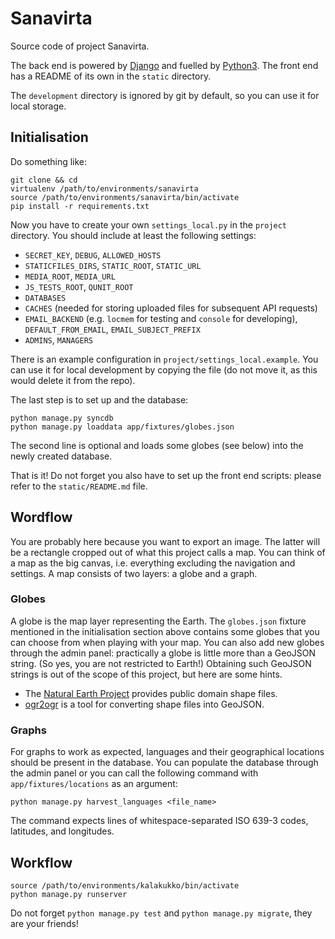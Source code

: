 # Sanavirta

Source code of project Sanavirta.

The back end is powered by [Django](https://www.djangoproject.com) and fuelled
by [Python3](https://www.python.org/). The front end has a README of its own in
the `static` directory.

The `development` directory is ignored by git by default, so you can use it for
local storage.


## Initialisation

Do something like:

```
git clone && cd
virtualenv /path/to/environments/sanavirta
source /path/to/environments/sanavirta/bin/activate
pip install -r requirements.txt
```

Now you have to create your own `settings_local.py` in the `project` directory.
You should include at least the following settings:

* `SECRET_KEY`, `DEBUG`, `ALLOWED_HOSTS`
* `STATICFILES_DIRS`, `STATIC_ROOT`, `STATIC_URL`
* `MEDIA_ROOT`, `MEDIA_URL`
* `JS_TESTS_ROOT`, `QUNIT_ROOT`
* `DATABASES`
* `CACHES` (needed for storing uploaded files for subsequent API requests)
* `EMAIL_BACKEND` (e.g. `locmem` for testing and `console` for developing),
  `DEFAULT_FROM_EMAIL`, `EMAIL_SUBJECT_PREFIX`
* `ADMINS`, `MANAGERS`

There is an example configuration in `project/settings_local.example`. You can
use it for local development by copying the file (do not move it, as this would
delete it from the repo).

The last step is to set up and the database:
```
python manage.py syncdb
python manage.py loaddata app/fixtures/globes.json
```
The second line is optional and loads some globes (see below) into the newly
created database.

That is it! Do not forget you also have to set up the front end scripts: please
refer to the `static/README.md` file.


## Wordflow

You are probably here because you want to export an image. The latter will be a
rectangle cropped out of what this project calls a map. You can think of a map
as the big canvas, i.e. everything excluding the navigation and settings. A map
consists of two layers: a globe and a graph.


### Globes

A globe is the map layer representing the Earth. The `globes.json` fixture
mentioned in the initialisation section above contains some globes that you can
choose from when playing with your map. You can also add new globes through the
admin panel: practically a globe is little more than a GeoJSON string. (So yes,
you are not restricted to Earth!) Obtaining such GeoJSON strings is out of the
scope of this project, but here are some hints.

* The [Natural Earth Project](http://www.naturalearthdata.com/) provides public
  domain shape files.
* [ogr2ogr](http://www.gdal.org/ogr2ogr.html) is a tool for converting shape
  files into GeoJSON.


### Graphs

For graphs to work as expected, languages and their geographical locations
should be present in the database. You can populate the database through the
admin panel or you can call the following command with `app/fixtures/locations`
as an argument:
```
python manage.py harvest_languages <file_name>
```
The command expects lines of whitespace-separated ISO 639-3 codes, latitudes,
and longitudes.


## Workflow

```
source /path/to/environments/kalakukko/bin/activate
python manage.py runserver
```
Do not forget `python manage.py test` and `python manage.py migrate`, they are
your friends!


